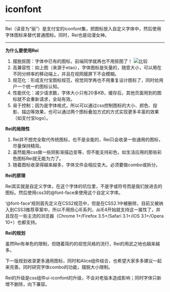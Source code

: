 # iconfont

---

Rei（读音为“丽”）是支付宝的iconfont集，把图标放入自定义字体中，然后使用字体图标来替代普通图标。同时，Rei也是动漫女神。

---

**为什么要使用Rei**

1. 摆脱抠图：字体中已有的图标，前端同学就再也不用抠图了！
![比较](https://i.alipayobjects.com/e/201211/1hD5sV1GYu.png)
2. 高兼容性：如上图（来源于etao），字体图标是矢量的，随意大小，可以用在不同分辨率的移动端上，并且在视网膜屏下不会模糊。
3. 规范化：形成支付宝图标规范，视觉同学再也不用重复设计图标了，同时给用户一个统一的图标认知。
4. 性能优化：减少请求数，字体大小只有20多KB，缓存后，其他页面用到的图标就不会重新请求，全站有效。
5. 易于控制；因为是字体格式，所以可以通过css控制图标的大小、颜色、投影、描边等效果，也可以通过两个图标叠加方式的方式实现更多丰富的效果（如支付宝logo）。

**Rei的局限性**

1. Rei并不想完全取代传统图标，也不是全能的，Rei只会收录一些通用的图标，尽量保持精简。
2. 虽然能用css做一些阴影渐描边变等，但不能支持彩色，如生活应用的那些彩色图标Rei就无能为力了。
3. 随着图标收录得越来越多，字体文件会相应变大。必须要做combo或拆分。

**Rei的原理**

Rei其实就是自定义字体，在这个字体的坑位里，不是字或符号而是我们放进去的图标。然后使用css3的@font-face来使用这个自定义字体。

‘@font-face’规则首先定义在CSS2规范中，但是在CSS2.1中被删除，目前又被纳入到CSS3推荐草案中，所以不用担心IE系列，从IE4开始就支持这一属性了，并且现在一些主流的浏览器（Chrome 1+/Firefox 3.5+/Safari 3.1+/iOS 3.1+/Opera 10+）也都支持。

**Rei的规划**

虽然Rei有单色的限制，但随着简约的视觉风格的流行，Rei的用武之地也越来越多。

下一版规划收录更多通用图标，同时和Alice组件结合，也希望大家多多建议一起来完善。同时研究字体combo的功能，摆脱大小限制。

Rei的升级是css组件ui-iconfont的升级，不会对老版本造成影响；同时字体只新增不删除，向下兼容。
